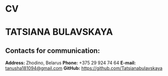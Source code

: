 # CV
# TATSIANA BULAVSKAYA
## Contacts for communication:
**Address:** Zhodino, Belarus
**Phone:** +375 29 924 74 64
**E-mail:** tanusha181094@gmail.com
**GitHub:** https://github.com/Tatsianabulavskaya